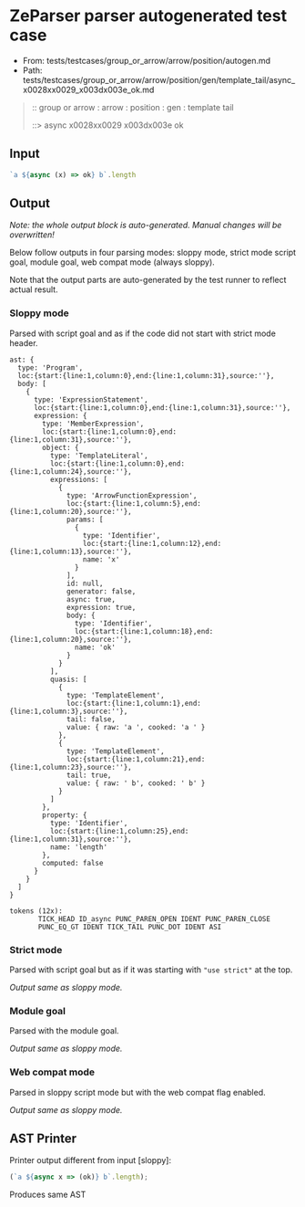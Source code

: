 # ZeParser parser autogenerated test case

- From: tests/testcases/group_or_arrow/arrow/position/autogen.md
- Path: tests/testcases/group_or_arrow/arrow/position/gen/template_tail/async_x0028xx0029_x003dx003e_ok.md

> :: group or arrow : arrow : position : gen : template tail
>
> ::> async x0028xx0029 x003dx003e ok

## Input


`````js
`a ${async (x) => ok} b`.length
`````

## Output

_Note: the whole output block is auto-generated. Manual changes will be overwritten!_

Below follow outputs in four parsing modes: sloppy mode, strict mode script goal, module goal, web compat mode (always sloppy).

Note that the output parts are auto-generated by the test runner to reflect actual result.

### Sloppy mode

Parsed with script goal and as if the code did not start with strict mode header.

`````
ast: {
  type: 'Program',
  loc:{start:{line:1,column:0},end:{line:1,column:31},source:''},
  body: [
    {
      type: 'ExpressionStatement',
      loc:{start:{line:1,column:0},end:{line:1,column:31},source:''},
      expression: {
        type: 'MemberExpression',
        loc:{start:{line:1,column:0},end:{line:1,column:31},source:''},
        object: {
          type: 'TemplateLiteral',
          loc:{start:{line:1,column:0},end:{line:1,column:24},source:''},
          expressions: [
            {
              type: 'ArrowFunctionExpression',
              loc:{start:{line:1,column:5},end:{line:1,column:20},source:''},
              params: [
                {
                  type: 'Identifier',
                  loc:{start:{line:1,column:12},end:{line:1,column:13},source:''},
                  name: 'x'
                }
              ],
              id: null,
              generator: false,
              async: true,
              expression: true,
              body: {
                type: 'Identifier',
                loc:{start:{line:1,column:18},end:{line:1,column:20},source:''},
                name: 'ok'
              }
            }
          ],
          quasis: [
            {
              type: 'TemplateElement',
              loc:{start:{line:1,column:1},end:{line:1,column:3},source:''},
              tail: false,
              value: { raw: 'a ', cooked: 'a ' }
            },
            {
              type: 'TemplateElement',
              loc:{start:{line:1,column:21},end:{line:1,column:23},source:''},
              tail: true,
              value: { raw: ' b', cooked: ' b' }
            }
          ]
        },
        property: {
          type: 'Identifier',
          loc:{start:{line:1,column:25},end:{line:1,column:31},source:''},
          name: 'length'
        },
        computed: false
      }
    }
  ]
}

tokens (12x):
       TICK_HEAD ID_async PUNC_PAREN_OPEN IDENT PUNC_PAREN_CLOSE
       PUNC_EQ_GT IDENT TICK_TAIL PUNC_DOT IDENT ASI
`````

### Strict mode

Parsed with script goal but as if it was starting with `"use strict"` at the top.

_Output same as sloppy mode._

### Module goal

Parsed with the module goal.

_Output same as sloppy mode._

### Web compat mode

Parsed in sloppy script mode but with the web compat flag enabled.

_Output same as sloppy mode._

## AST Printer

Printer output different from input [sloppy]:

````js
(`a ${async x => (ok)} b`.length);
````

Produces same AST
